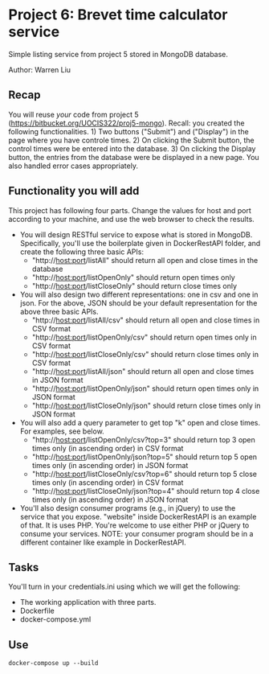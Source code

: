 # Project 6: Brevet time calculator service

Simple listing service from project 5 stored in MongoDB database.

Author: Warren Liu

## Recap

You will reuse *your* code from project 5 (https://bitbucket.org/UOCIS322/proj5-mongo). Recall: you created the following functionalities. 1) Two buttons ("Submit") and ("Display") in the page where you have controle times. 2) On clicking the Submit button, the control times were be entered into the database. 3) On clicking the Display button, the entries from the database were be displayed in a new page. You also handled error cases appropriately.

## Functionality you will add

This project has following four parts. Change the values for host and port according to your machine, and use the web browser to check the results.

- You will design RESTful service to expose what is stored in MongoDB. Specifically, you'll use the boilerplate given in DockerRestAPI folder, and create the following three basic APIs:
  - "http://<host:port>/listAll" should return all open and close times in the database
  - "http://<host:port>/listOpenOnly" should return open times only
  - "http://<host:port>/listCloseOnly" should return close times only
- You will also design two different representations: one in csv and one in json. For the above, JSON should be your default representation for the above three basic APIs.
  - "http://<host:port>/listAll/csv" should return all open and close times in CSV format
  - "http://<host:port>/listOpenOnly/csv" should return open times only in CSV format
  - "http://<host:port>/listCloseOnly/csv" should return close times only in CSV format
  - "http://<host:port>/listAll/json" should return all open and close times in JSON format
  - "http://<host:port>/listOpenOnly/json" should return open times only in JSON format
  - "http://<host:port>/listCloseOnly/json" should return close times only in JSON format
- You will also add a query parameter to get top "k" open and close times. For examples, see below.
  - "http://<host:port>/listOpenOnly/csv?top=3" should return top 3 open times only (in ascending order) in CSV format
  - "http://<host:port>/listOpenOnly/json?top=5" should return top 5 open times only (in ascending order) in JSON format
  - "http://<host:port>/listCloseOnly/csv?top=6" should return top 5 close times only (in ascending order) in CSV format
  - "http://<host:port>/listCloseOnly/json?top=4" should return top 4 close times only (in ascending order) in JSON format
- You'll also design consumer programs (e.g., in jQuery) to use the service that you expose. "website" inside DockerRestAPI is an example of that. It is uses PHP. You're welcome to use either PHP or jQuery to consume your services. NOTE: your consumer program should be in a different container like example in DockerRestAPI.

## Tasks

You'll turn in your credentials.ini using which we will get the following:

- The working application with three parts.
- Dockerfile
- docker-compose.yml

## Use

```
docker-compose up --build
```